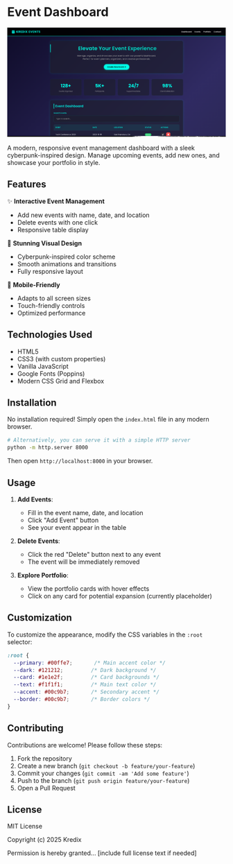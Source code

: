 
# Event Dashboard

![Project Screenshot](preview.png)

A modern, responsive event management dashboard with a sleek cyberpunk-inspired design. Manage upcoming events, add new ones, and showcase your portfolio in style.

## Features

✨ **Interactive Event Management**
- Add new events with name, date, and location
- Delete events with one click
- Responsive table display

🎨 **Stunning Visual Design**
- Cyberpunk-inspired color scheme
- Smooth animations and transitions
- Fully responsive layout

📱 **Mobile-Friendly**
- Adapts to all screen sizes
- Touch-friendly controls
- Optimized performance

## Technologies Used

- HTML5
- CSS3 (with custom properties)
- Vanilla JavaScript
- Google Fonts (Poppins)
- Modern CSS Grid and Flexbox

## Installation

No installation required! Simply open the `index.html` file in any modern browser.

```bash
# Alternatively, you can serve it with a simple HTTP server
python -m http.server 8000
```

Then open `http://localhost:8000` in your browser.

## Usage

1. **Add Events**:
   - Fill in the event name, date, and location
   - Click "Add Event" button
   - See your event appear in the table

2. **Delete Events**:
   - Click the red "Delete" button next to any event
   - The event will be immediately removed

3. **Explore Portfolio**:
   - View the portfolio cards with hover effects
   - Click on any card for potential expansion (currently placeholder)

## Customization

To customize the appearance, modify the CSS variables in the `:root` selector:

```css
:root {
  --primary: #00ffe7;       /* Main accent color */
  --dark: #121212;         /* Dark background */
  --card: #1e1e2f;         /* Card backgrounds */
  --text: #f1f1f1;         /* Main text color */
  --accent: #00c9b7;       /* Secondary accent */
  --border: #00c9b7;       /* Border colors */
}
```

## Contributing

Contributions are welcome! Please follow these steps:

1. Fork the repository
2. Create a new branch (`git checkout -b feature/your-feature`)
3. Commit your changes (`git commit -am 'Add some feature'`)
4. Push to the branch (`git push origin feature/your-feature`)
5. Open a Pull Request

## License

MIT License

Copyright (c) 2025 Kredix

Permission is hereby granted... [include full license text if needed]


